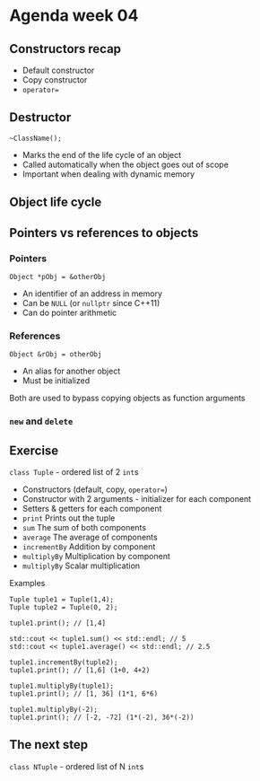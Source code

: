 # Agenda week 04
## Constructors recap
* Default constructor
* Copy constructor
* `operator=`
## Destructor
`~ClassName();`
* Marks the end of the life cycle of an object
* Called automatically when the object goes out of scope
* Important when dealing with dynamic memory
## Object life cycle
## Pointers vs references to objects
### Pointers 
`Object *pObj = &otherObj`
* An identifier of an address in memory
* Can be `NULL` (or `nullptr` since C++11)
* Can do pointer arithmetic
### References
`Object &rObj = otherObj`
* An alias for another object
* Must be initialized

Both are used to bypass copying objects as function arguments
### `new` and `delete`

## Exercise
`class Tuple` - ordered list of 2 `int`s
* Constructors (default, copy, `operator=`)
* Constructor with 2 arguments - initializer for each component
* Setters & getters for each component
* `print` Prints out the tuple
* `sum` The sum of both components
* `average` The average of components
* `incrementBy` Addition by component
* `multiplyBy` Multiplication by component
* `multiplyBy` Scalar multiplication

Examples
```
Tuple tuple1 = Tuple(1,4);
Tuple tuple2 = Tuple(0, 2);

tuple1.print(); // [1,4]

std::cout << tuple1.sum() << std::endl; // 5
std::cout << tuple1.average() << std::endl; // 2.5

tuple1.incrementBy(tuple2);
tuple1.print(); // [1,6] (1+0, 4+2)

tuple1.multiplyBy(tuple1);
tuple1.print(); // [1, 36] (1*1, 6*6)

tuple1.multiplyBy(-2);
tuple1.print(); // [-2, -72] (1*(-2), 36*(-2)) 
```

## The next step
`class NTuple` - ordered list of N `int`s